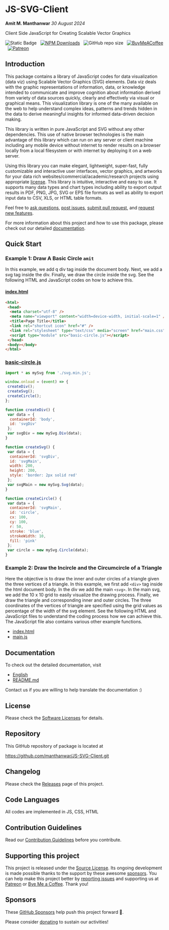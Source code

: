 # JS-SVG-Client

**Amit M. Manthanwar** _30 August 2024_

Client Side JavaScript for Creating Scalable Vector Graphics

![Static Badge](https://img.shields.io/badge/version-2024--09--01-blue) &nbsp;
[![NPM Downloads](https://img.shields.io/npm/dm/js-svg-client)](https://www.npmjs.com/package/js-svg-client)
&nbsp;
![GitHub repo size](https://img.shields.io/github/repo-size/manthanwar/JS-SVG-Client?&color=purple)
&nbsp;
[![BuyMeACoffee](https://img.shields.io/badge/Buy%20Me%20a%20Coffee-ffdd00?style=for-the-badge&logo=buy-me-a-coffee&logoColor=black)](https://buymeacoffee.com/manthanwar)
&nbsp;
[![Patreon](https://img.shields.io/badge/Patreon-F96854?style=for-the-badge&logo=patreon&logoColor=white)](https://patreon.com/manthanwar)

## Introduction

This package contains a library of JavaScript codes for data visualization (data
viz) using Scalable Vector Graphics (SVG) elements. Data viz deals with the
graphic representations of information, data, or knowledge intended to
communicate and improve cognition about information derived from variety of data
sources quickly, clearly and effectively via visual or graphical means. This
visualization library is one of the many available on the web to help understand
complex ideas, patterns and trends hidden in the data to derive meaningful
insights for informed data-driven decision making.

This library is written in pure JavaScript and SVG without any other
dependencies. This use of native browser technologies is the main advantage of
this library which can run on any server or client machine including any mobile
device without internet to render results on a browser locally from a local
filesystem or with internet by deploying it on a web server.

Using this library you can make elegant, lightweight, super-fast, fully
customizable and interactive user interfaces, vector graphics, and artworks for
your data rich websites/commercial/academic/research projects using appropriate
[license](LICENSE.md). This library is intuitive, interactive and easy to use. It supports
many data types and chart types including ability to export output results in
PDF, PNG, JPG, SVG or EPS file formats as well as ability to export input data
to CSV, XLS, or HTML table formats.

Feel free to [ask questions](https://github.com/manthanwar/JS-SVG-Client/discussions), [post issues](https://github.com/manthanwar/JS-SVG-Client/issues), [submit pull request](https://github.com/manthanwar/JS-SVG-Client/pulls), and [request new features](https://github.com/manthanwar/JS-SVG-Client/discussions/categories/ideas).

For more information about this project and how to use this package, please
check out our detailed [documentation](doc/DOCUMENTATION.md).

## Quick Start

### Example 1: Draw A Basic Circle `amit`

In this example, we add q div tag inside the document body. Next, we add a svg tag inside the div. Finally, we draw the circle inside the svg. See the following HTML and JavaScript codes on how to achieve this.

#### [index.html](./doc/Examples/index.html)

```html
<html>
 <head>
  <meta charset="utf-8" />
  <meta name="viewport" content="width=device-width, initial-scale=1" />
  <title>Page Title</title>
  <link rel="shortcut icon" href="#" />
  <link rel="stylesheet" type="text/css" media="screen" href="main.css" />
  <script type="module" src="basic-circle.js"></script>
 </head>
 <body></body>
</html>
```

### [basic-circle.js](./doc/Examples/basic-circle.js)

```javascript
import * as mySvg from './svg.min.js';

window.onload = (event) => {
 createDiv();
 createSvg();
 createCircle();
};

function createDiv() {
 var data = {
  containerId: 'body',
  id: 'svgDiv'
 };
 var svgDiv = new mySvg.Div(data);
}

function createSvg() {
 var data = {
  containerId: 'svgDiv',
  id: 'svgMain',
  width: 200,
  height: 200,
  style: 'border: 2px solid red'
 };
 var svgMain = new mySvg.Svg(data);
}

function createCircle() {
 var data = {
  containerId: 'svgMain',
  id: 'circle',
  cx: 100,
  cy: 100,
  r: 50,
  stroke: 'blue',
  strokeWidth: 10,
  fill: 'pink'
 };
 var circle = new mySvg.Circle(data);
}
```

### Example 2: Draw the Incircle and the Circumcircle of a Triangle

Here the objective is to draw the inner and outer circles of a triangle given the three vertices of a triangle. In this example, we first add `<div>` tag inside the html document body. In the div we add the main `<svg>`. In the main svg, we add the 10 x 10 grid to easily visualize the drawing process. Finally, we draw the triangle and corresponding inner and outer circles. The three coordinates of the vertices of triangle are specified using the grid values as percentage of the width of the svg element. See the following HTML and JavaScript files to understand the coding process how we can achieve this. The JavaScript file also contains various other example functions.

- [index.html](./test/index.html)
- [main.js](./text/main.js)

## Documentation

To check out the detailed documentation, visit

- [English](doc/DOCUMENTATION.md)
- [README.md](README.md)

Contact us if you are willing to help translate the documentation :)

## License

Please check the [Software Licenses](LICENSE.md) for details.

## Repository

This GitHub repository of package is located at

<https://github.com/manthanwar/JS-SVG-Client.git>

## Changelog

Please check the [Releases](RELEASES.md) page of this project.

## Code Languages

All codes are implemented in JS, CSS, HTML

## Contribution Guidelines

Read our [Contribution Guidelines](CONTRIBUTING.md) before you contribute.

## Supporting this project

This project is released under the [Source License](LICENSE.md). Its ongoing
development is made possible thanks to the support by these awesome
[sponsors](SPONSORS.md#sponsors). You can help make this project better by
[reporting issues](https://github.com/manthanwar/JS-SVG-Client/issues) and
supporting us at [Patreon](https://patreon.com/manthanwar) or
[Bye Me a Coffee](https://buymeacoffee.com/manthanwar). Thank you!

## Sponsors

These [GitHub Sponsors](SPONSORS.md) help push this project forward 🎉.

Please consider [donating](SPONSORS.md) to sustain our activities!
